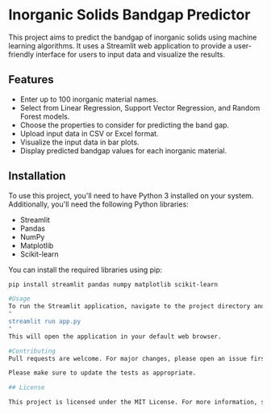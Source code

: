 # Inorganic Solids Bandgap Predictor

This project aims to predict the bandgap of inorganic solids using machine learning algorithms. It uses a Streamlit web application to provide a user-friendly interface for users to input data and visualize the results.

## Features

- Enter up to 100 inorganic material names.
- Select from Linear Regression, Support Vector Regression, and Random Forest models.
- Choose the properties to consider for predicting the band gap.
- Upload input data in CSV or Excel format.
- Visualize the input data in bar plots.
- Display predicted bandgap values for each inorganic material.

## Installation

To use this project, you'll need to have Python 3 installed on your system. Additionally, you'll need the following Python libraries:

- Streamlit
- Pandas
- NumPy
- Matplotlib
- Scikit-learn

You can install the required libraries using pip:

```bash
pip install streamlit pandas numpy matplotlib scikit-learn

#Usage
To run the Streamlit application, navigate to the project directory and run the following command:
"
streamlit run app.py
"
This will open the application in your default web browser.

#Contributing
Pull requests are welcome. For major changes, please open an issue first to discuss what you would like to change.

Please make sure to update the tests as appropriate.

## License

This project is licensed under the MIT License. For more information, see the [MIT License](https://choosealicense.com/licenses/mit/) webpage.

